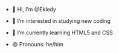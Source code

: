 - 👋 Hi, I’m @Ekledy
- 👀 I’m interested in studying new coding
- 🌱 I’m currently learning HTML5 and CSS

- 😄 Pronouns: he/him


<!---
Ekledy/Ekledy is a ✨ special ✨ repository because its `README.md` (this file) appears on your GitHub profile.
You can click the Preview link to take a look at your changes.
--->
